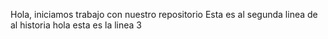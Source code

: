Hola, iniciamos trabajo con nuestro repositorio
Esta  es  al  segunda  linea  de al  historia
hola esta es la linea 3

